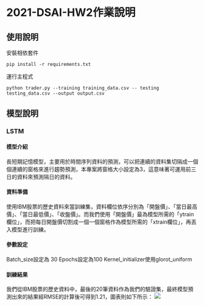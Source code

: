 # 2021-DSAI-HW2作業說明

## 使用說明
安裝相依套件
```
pip install -r requirements.txt
```
運行主程式
```
python trader.py --training training_data.csv -- testing testing_data.csv --output output.csv
```

## 模型說明

### LSTM

#### 模型介紹
長短期記憶模型，主要用於時間序列資料的預測，可以把連續的資料集切隔成一個個連續的窗格來進行趨勢預測，本專案將窗格大小設定為3，這意味著可運用前三日的資料來預測隔日的資料。

#### 資料準備
使用IBM股票的歷史資料來當訓練集，資料欄位依序分別為「開盤價」、「當日最高價」、「當日最低價」、「收盤價」。而我們使用「開盤價」最為模型所需的「ytrain欄位」，而把每日開盤價切割成一個一個窗格作為模型所需的「xtrain欄位」，再丟入模型進行訓練。

#### 參數設定
Batch_size設定為 30
Epochs設定為100
Kernel_initializer使用glorot_uniform


#### 訓練結果
我們從IBM股票的歷史資料中，最後的20筆資料作為我們的驗證集，最終模型預測出來的結果經RMSE的計算後可得到1.21，圖表則如下所示：
![](https://i.imgur.com/XytD4aC.png)